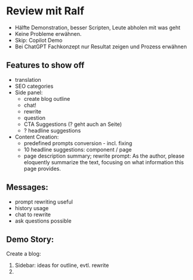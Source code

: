 # Review mit Ralf

- Hälfte Demonstration, besser Scripten, Leute abholen mit was geht
- Keine Probleme erwähnen.
- Skip: Copilot Demo
- Bei ChatGPT Fachkonzept nur Resultat zeigen und Prozess erwähnen

## Features to show off
- translation
- SEO categories
- Side panel:
  - create blog outline
  - chat!
  - rewrite
  - question
  - CTA Suggestions (? geht auch an Seite)
  - ? headline suggestions
- Content Creation:
  - predefined prompts conversion - incl. fixing
  - 10 headline suggestions: component / page
  - page description summary; rewrite prompt: As the author, please eloquently summarize the text, focusing on what 
    information this page provides.


## Messages:
- prompt rewriting useful
- history usage
- chat to rewrite
- ask questions possible

## Demo Story:
Create a blog:
1. Sidebar: ideas for outline, evtl. rewrite
2. 
